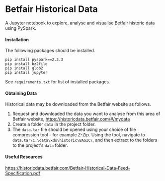 # Betfair Historical Data

A Jupyter notebook to explore, analyse and visualise Betfair historic data using PySpark.

#### Installation
The following packages should be installed.
~~~
pip install pyspark==2.3.3
pip install bz2file
pip install glob2
pip install jupyter
~~~
See `requirements.txt` for list of installed packages.

#### Obtaining Data
Historical data may be downloaded from the Betfair website as follows.
1. Request and downloaded the data you want to analyse from this area of Betfair website,
https://historicdata.betfair.com/#/mydata
2. Create a folder `data` in the project folder.
3. The `data.tar` file should be opened using your choice of file compression tool - for example Z-Zip. Using the tool, navigate to `data.tar\C:\data\xds\historic\BASIC\`, and then extract to the folders to the project's `data` folder.

#### Useful Resources
https://historicdata.betfair.com/Betfair-Historical-Data-Feed-Specification.pdf
